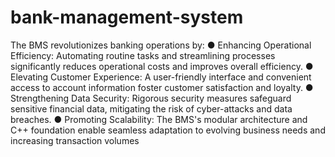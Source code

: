 # bank-management-system
The BMS revolutionizes banking operations by:
●	Enhancing Operational Efficiency: Automating routine tasks and streamlining processes significantly reduces operational costs and improves overall efficiency.
●	Elevating Customer Experience: A user-friendly interface and convenient access to account information foster customer satisfaction and loyalty.
●	Strengthening Data Security: Rigorous security measures safeguard sensitive financial data, mitigating the risk of cyber-attacks and data breaches.
●	Promoting Scalability: The BMS's modular architecture and C++ foundation enable seamless adaptation to evolving business needs and increasing transaction volumes
